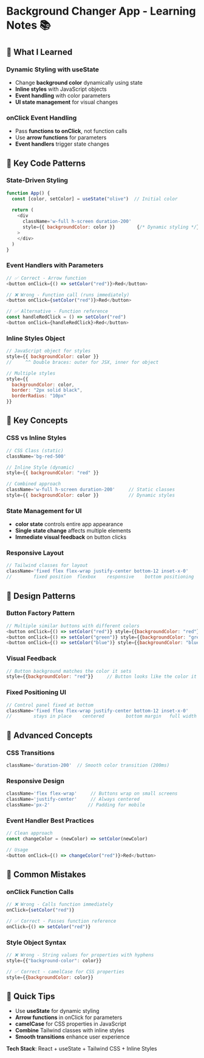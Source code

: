 # Background Changer App - Learning Notes 📚

## 🎯 What I Learned

### **Dynamic Styling with useState**
- Change **background color** dynamically using state
- **Inline styles** with JavaScript objects
- **Event handling** with color parameters
- **UI state management** for visual changes

### **onClick Event Handling**
- Pass **functions to onClick**, not function calls
- Use **arrow functions** for parameters
- **Event handlers** trigger state changes

## 🔧 Key Code Patterns

### **State-Driven Styling**
```javascript
function App() {
  const [color, setColor] = useState("olive")  // Initial color
  
  return (
    <div 
      className='w-full h-screen duration-200' 
      style={{ backgroundColor: color }}        {/* Dynamic styling */}
    >
    </div>
  )
}
```

### **Event Handlers with Parameters**
```javascript
// ✅ Correct - Arrow function
<button onClick={() => setColor("red")}>Red</button>

// ❌ Wrong - Function call (runs immediately)
<button onClick={setColor("red")}>Red</button>

// ✅ Alternative - Function reference
const handleRedClick = () => setColor("red")
<button onClick={handleRedClick}>Red</button>
```

### **Inline Styles Object**
```javascript
// JavaScript object for styles
style={{ backgroundColor: color }}
//     ^^ Double braces: outer for JSX, inner for object

// Multiple styles
style={{ 
  backgroundColor: color,
  border: "2px solid black",
  borderRadius: "10px"
}}
```

## 📝 Key Concepts

### **CSS vs Inline Styles**
```javascript
// CSS Class (static)
className='bg-red-500'

// Inline Style (dynamic)
style={{ backgroundColor: "red" }}

// Combined approach
className='w-full h-screen duration-200'     // Static classes
style={{ backgroundColor: color }}           // Dynamic styles
```

### **State Management for UI**
- **color state** controls entire app appearance
- **Single state change** affects multiple elements
- **Immediate visual feedback** on button clicks

### **Responsive Layout**
```javascript
// Tailwind classes for layout
className='fixed flex flex-wrap justify-center bottom-12 inset-x-0'
//        fixed position  flexbox    responsive    bottom positioning
```

## 🎨 Design Patterns

### **Button Factory Pattern**
```javascript
// Multiple similar buttons with different colors
<button onClick={() => setColor("red")} style={{backgroundColor: "red"}}>Red</button>
<button onClick={() => setColor("green")} style={{backgroundColor: "green"}}>Green</button>
<button onClick={() => setColor("blue")} style={{backgroundColor: "blue"}}>Blue</button>
```

### **Visual Feedback**
```javascript
// Button background matches the color it sets
style={{backgroundColor: "red"}}     // Button looks like the color it applies
```

### **Fixed Positioning UI**
```javascript
// Control panel fixed at bottom
className='fixed flex flex-wrap justify-center bottom-12 inset-x-0'
//        stays in place    centered        bottom margin   full width
```

## 🧠 Advanced Concepts

### **CSS Transitions**
```javascript
className='duration-200'  // Smooth color transition (200ms)
```

### **Responsive Design**
```javascript
className='flex flex-wrap'     // Buttons wrap on small screens
className='justify-center'     // Always centered
className='px-2'              // Padding for mobile
```

### **Event Handler Best Practices**
```javascript
// Clean approach
const changeColor = (newColor) => setColor(newColor)

// Usage
<button onClick={() => changeColor("red")}>Red</button>
```

## 🐛 Common Mistakes

### **onClick Function Calls**
```javascript
// ❌ Wrong - Calls function immediately
onClick={setColor("red")}

// ✅ Correct - Passes function reference
onClick={() => setColor("red")}
```

### **Style Object Syntax**
```javascript
// ❌ Wrong - String values for properties with hyphens
style={{"background-color": color}}

// ✅ Correct - camelCase for CSS properties
style={{backgroundColor: color}}
```

## 🚀 Quick Tips
- Use **useState** for dynamic styling
- **Arrow functions** in onClick for parameters
- **camelCase** for CSS properties in JavaScript
- **Combine** Tailwind classes with inline styles
- **Smooth transitions** enhance user experience

**Tech Stack**: React + useState + Tailwind CSS + Inline Styles
